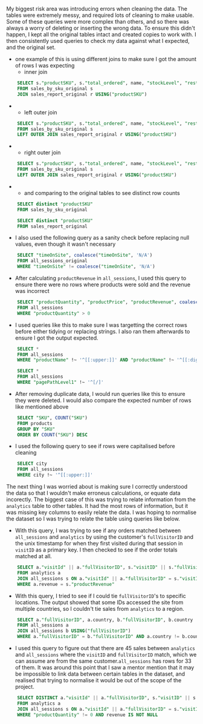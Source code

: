 My biggest risk area was introducing errors when cleaning the data. The tables were extremely messy, and required lots of cleaning to make usable. Some of these queries were more complex than others, and so there was always a worry of deleting or inserting the wrong data. To ensure this didn't happen, I kept all the original tables intact and created copies to work with. I then consistently used queries to check my data against what I expected, and the original set.

- one example of this is using different joins to make sure I got the amount of rows I was expecting
  - inner join
```SQL
    SELECT s."productSKU", s."total_ordered", name, "stockLevel", "restockingLeadTime", "sentimentScore", "sentimentMagnitude", ratio 
    FROM sales_by_sku_original s
    JOIN sales_report_original r USING("productSKU")
```
- - left outer join
```SQL
    SELECT s."productSKU", s."total_ordered", name, "stockLevel", "restockingLeadTime", "sentimentScore", "sentimentMagnitude", ratio 
    FROM sales_by_sku_original s
    LEFT OUTER JOIN sales_report_original r USING("productSKU")
```
- - right outer join 
```SQL
    SELECT s."productSKU", s."total_ordered", name, "stockLevel", "restockingLeadTime", "sentimentScore", "sentimentMagnitude", ratio
    FROM sales_by_sku_original s
    LEFT OUTER JOIN sales_report_original r USING("productSKU")
```
- - and comparing to the original tables to see distinct row counts
```SQL
    SELECT distinct "productSKU"
    FROM sales_by_sku_original
```
```SQL
    SELECT distinct "productSKU"
    FROM sales_report_original
```
- I also used the following query as a sanity check before replacing null values, even though it wasn't necessary
```SQL
    SELECT "timeOnSite", coalesce("timeOnSite", 'N/A')
	FROM all_sessions_original
	WHERE "timeOnSite" != coalesce("timeOnSite", 'N/A')
```
- After calculating `productRevenue` in `all_sessions`, I used this query to ensure there were no rows where products were sold and the revenue was incorrect
```SQL
    SELECT "productQuantity", "productPrice", "productRevenue", coalesce("productRevenue", "productQuantity" * "productPrice")
	FROM all_sessions
	WHERE "productQuantity" > 0
```
- I used queries like this to make sure I was targetting the correct rows before either tidying or replacing  strings. I also ran them afterwards to ensure I got the output expected.
```SQL
    SELECT *
	FROM all_sessions
	WHERE "productName" !~ '^[[:upper:]]' AND "productName" !~ '^[[:digit:]]'
```
```SQL
    SELECT *
	FROM all_sessions
	WHERE "pagePathLevel1" !~ '^[/]'
```

- After removing duplicate data, I would run queries like this to ensure they were deleted. I would also compare the expected number of rows like mentioned above
```SQL
    SELECT "SKU", COUNT("SKU") 
    FROM products
    GROUP BY "SKU" 
    ORDER BY COUNT("SKU") DESC
```
- I used the following query to see if rows were capitalised before cleaning 
```SQL
    SELECT city 
    FROM all_sessions 
    WHERE city !~ '^[[:upper:]]'
```
The next thing I was worried about is making sure I correctly understood the data so that I wouldn't make erroneus calculations, or equate data incorectly. The biggest case of this was trying to relate information from the `analytics` table to other tables. It had the most rows of information, but it was missing key columns to easily relate the data. I was hoping to normalise the dataset so I was trying to relate the table using queries like below.
- With this query, I was trying to see if any orders matched between `all_sessions` and `analytics` by using the customer's `fullVisitorID` and the unix timestamp for when they first visited during that session in `visitID` as a primary key. I then checked to see if the order totals matched at all.
```SQL
    SELECT a."visitId" || a."fullVisitorID", s."visitID" || s."fullVisitorID"
	FROM analytics a
	JOIN all_sessions s ON a."visitId" || a."fullVisitorID" = s."visitID" || s."fullVisitorID"
	WHERE a.revenue = s."productRevenue"
```
- With this query, I tried to see if I could tie `fullVisitorID`'s to specific locations. The output showed that some IDs accessed the site from multiple countries, so I couldn't tie sales from `analytics` to a region.
```SQL
	SELECT a."fullVisitorID", a.country, b."fullVisitorID", b.country
	FROM all_sessions a
	JOIN all_sessions b USING("fullVisitorID")
	WHERE a."fullVisitorID" = b."fullVisitorID" AND a.country != b.country
```
- I used this query to figure out that there are 45 sales between `analytics` and `all_sessions` where the `visitID` and `fullVisitorID` match, which we can assume are from the same customer.`all_sessions` has rows for 33 of them. It was around this point that I saw a mentor mention that it may be impossible to link data between certain tables in the dataset, and realised that trying to normalise it would be out of the scope of the project.
```SQL
	SELECT DISTINCT a."visitId" || a."fullVisitorID", s."visitID" || s."fullVisitorID", a.revenue, units_sold, unit_price,s."productRevenue", "productQuantity", "productPrice"
	FROM analytics a
	JOIN all_sessions s ON a."visitId" || a."fullVisitorID" = s."visitID" || s."fullVisitorID"
	WHERE "productQuantity" != 0 AND revenue IS NOT NULL
```